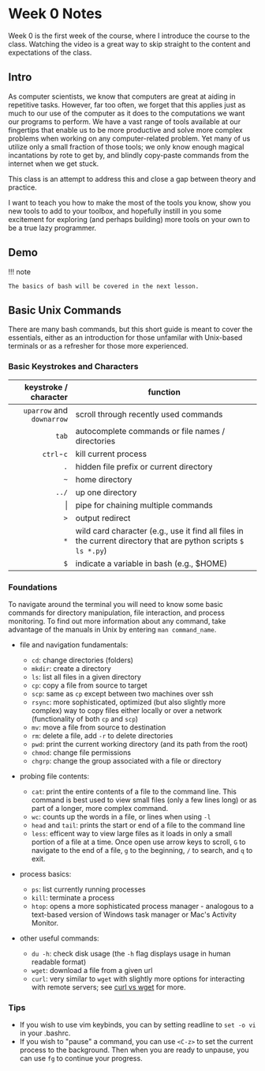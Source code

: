 # Week 0 Notes
Week 0 is the first week of the course, where I introduce the course to the class. Watching the video is a great way to skip straight to the content and expectations of the class.


## Intro
As computer scientists, we know that computers are great at aiding in repetitive tasks. However, far too often, we forget that this applies just as much to our use of the computer as it does to the computations we want our programs to perform. We have a vast range of tools available at our fingertips that enable us to be more productive and solve more complex problems when working on any computer-related problem. Yet many of us utilize only a small fraction of those tools; we only know enough magical incantations by rote to get by, and blindly copy-paste commands from the internet when we get stuck.

This class is an attempt to address this and close a gap between theory and practice.

I want to teach you how to make the most of the tools you know, show you new tools to add to your toolbox, and hopefully instill in you some excitement for exploring (and perhaps building) more tools on your own to be a true lazy programmer.

## Demo


!!! note

    The basics of bash will be covered in the next lesson.

## Basic Unix Commands
There are many bash commands, but this short guide is meant to cover the essentials, either as an introduction for those unfamilar with Unix-based terminals or as a refresher for those more experienced.

### Basic Keystrokes and Characters

|     keystroke / character | function                                                                                                       |
|--------------------------:|----------------------------------------------------------------------------------------------------------------|
| `uparrow` and `downarrow` | scroll through recently used commands                                                                          |
|                     `tab` | autocomplete commands or file names / directories                                                              |
|                `ctrl`-`c` | kill current process                                                                                           |
|                       `.` | hidden file prefix or current directory                                                                        |
|                       `~` | home directory                                                                                                 |
|                     `../` | up one directory                                                                                               |
|                      \|   | pipe for chaining multiple commands                                                                            |
|                       `>` | output redirect                                                                                                |
|                       `*` | wild card character (e.g., use it find all files in the current directory that are python scripts `$ ls *.py`) |
|                       `$` | indicate a variable in bash (e.g., $HOME)                                                                      |

### Foundations
To navigate around the terminal you will need to know some basic commands for directory manipulation, file interaction, and process monitoring. To find out more information about any command, take advantage of the manuals in Unix by entering `man command_name`.


- file and navigation fundamentals:

    - `cd`: change directories (folders)
    - `mkdir`: create a directory
    - `ls`: list all files in a given directory
    - `cp`: copy a file from source to target
    - `scp`: same as `cp` except between two machines over ssh
    - `rsync`: more sophisticated, optimized (but also slightly more complex) way to copy files either locally or over a network (functionality of both `cp` and `scp`)
    - `mv`: move a file from source to destination
    - `rm`: delete a file, add `-r` to delete directories
    - `pwd`: print the current working directory (and its path from the root)
    - `chmod`: change file permissions
    - `chgrp`: change the group associated with a file or directory

- probing file contents:

    - `cat`: print the entire contents of a file to the command line. This command is best used to view small files (only a few lines long) or as part of a longer, more complex command.
    - `wc`: counts up the words in a file, or lines when using `-l`
    - `head` and `tail`: prints the start or end of a file to the command line
    - `less`: efficent way to view large files as it loads in only a small portion of a file at a time. Once open use arrow keys to scroll, `G` to navigate to the end of a file, `g` to the beginning, `/` to search, and `q` to exit.

- process basics:

    - `ps`: list currently running processes
    - `kill`: terminate a process
    - `htop`: opens a more sophisticated process manager - analogous to a text-based version of Windows task manager or Mac's Activity Monitor.

- other useful commands:

  - `du -h`: check disk usage (the `-h` flag displays usage in human readable format)
  - `wget`: download a file from a given url
  - `curl`: very similar to `wget` with slightly more options for interacting with remote servers; see [curl vs wget](https://daniel.haxx.se/docs/curl-vs-wget.html) for more.


### Tips
- If you wish to use vim keybinds, you can by setting readline to `set -o vi` in your .bashrc.
- If you wish to "pause" a command, you can use `<C-z>` to set the current process to the background. Then when you are ready to unpause, you can use `fg` to continue your progress.
